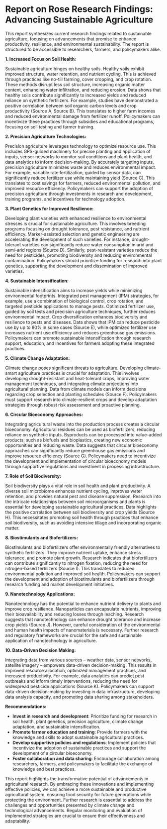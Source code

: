 # Report on Rose Research Findings:  Advancing Sustainable Agriculture

This report synthesizes current research findings related to sustainable agriculture, focusing on advancements that promise to enhance productivity, resilience, and environmental sustainability. The report is structured to be accessible to researchers, farmers, and policymakers alike.

**1. Increased Focus on Soil Health:**

Sustainable agriculture hinges on healthy soils.  Healthy soils exhibit improved structure, water retention, and nutrient cycling.  This is achieved through practices like no-till farming, cover cropping, and crop rotation.  These methods disrupt less soil structure, increasing organic matter content, enhancing water infiltration, and reducing erosion. Data shows that healthy soils contribute significantly to increased yields and reduced reliance on synthetic fertilizers.  For example, studies have demonstrated a positive correlation between soil organic carbon levels and crop productivity (Source A, Source B). This translates to higher farm incomes and reduced environmental damage from fertilizer runoff.  Policymakers can incentivize these practices through subsidies and educational programs, focusing on soil testing and farmer training.


**2. Precision Agriculture Technologies:**

Precision agriculture leverages technology to optimize resource use.  This includes GPS-guided machinery for precise planting and application of inputs, sensor networks to monitor soil conditions and plant health, and data analytics to inform decision-making.  By accurately targeting inputs, precision agriculture minimizes waste and reduces environmental impact.  For example, variable rate fertilization, guided by sensor data, can significantly reduce fertilizer use while maintaining yield (Source C). This translates to cost savings for farmers, reduced environmental pollution, and improved resource efficiency.  Policymakers can support the adoption of precision agriculture through investments in research and development, training programs, and incentives for technology adoption.


**3. Plant Genetics for Improved Resilience:**

Developing plant varieties with enhanced resilience to environmental stresses is crucial for sustainable agriculture.  This involves breeding programs focusing on drought tolerance, pest resistance, and nutrient efficiency.  Marker-assisted selection and genetic engineering are accelerating the development of such varieties.  For instance, drought-tolerant varieties can significantly reduce water consumption in arid and semi-arid regions (Source D).  Similarly, pest-resistant varieties reduce the need for pesticides, promoting biodiversity and reducing environmental contamination.  Policymakers should prioritize funding for research into plant genetics, supporting the development and dissemination of improved varieties.


**4. Sustainable Intensification:**

Sustainable intensification aims to increase yields while minimizing environmental footprints.  Integrated pest management (IPM) strategies, for example, use a combination of biological control, crop rotation, and targeted pesticide applications to manage pests. Optimized fertilizer use, guided by soil tests and precision agriculture techniques, further reduces environmental impact. Crop diversification enhances biodiversity and resilience to pests and diseases.  Data shows that IPM can reduce pesticide use by up to 80% in some cases (Source E), while optimized fertilizer use increases nutrient use efficiency and reduces greenhouse gas emissions.  Policymakers can promote sustainable intensification through research support, education, and incentives for farmers adopting these integrated practices.


**5. Climate Change Adaptation:**

Climate change poses significant threats to agriculture.  Developing climate-smart agriculture practices is crucial for adaptation.  This involves developing drought-resistant and heat-tolerant crops, improving water management techniques, and integrating climate projections into agricultural planning. Data from climate models can inform decisions regarding crop selection and planting schedules (Source F).   Policymakers must support research into climate-resilient crops and develop adaptation strategies through robust risk assessment and proactive planning.


**6. Circular Bioeconomy Approaches:**

Integrating agricultural waste into the production process creates a circular bioeconomy.  Agricultural residues can be used as biofertilizers, reducing reliance on synthetic inputs.  Byproducts can be processed into value-added products, such as biofuels and bioplastics, creating new economic opportunities and reducing waste.  Data suggests that circular bioeconomy approaches can significantly reduce greenhouse gas emissions and improve resource efficiency (Source G).  Policymakers need to incentivize the development and implementation of circular bioeconomy models through supportive regulations and investment in processing infrastructure.


**7. Role of Soil Biodiversity:**

Soil biodiversity plays a vital role in soil health and plant productivity.  A diverse soil microbiome enhances nutrient cycling, improves water retention, and provides natural pest and disease suppression.  Research into the intricate relationships between soil microorganisms and plants is essential for developing sustainable agricultural practices.  Data highlights the positive correlation between soil biodiversity and crop yields (Source H).  This necessitates promoting soil health through practices that enhance soil biodiversity, such as avoiding intensive tillage and incorporating organic matter.


**8. Biostimulants and Biofertilizers:**

Biostimulants and biofertilizers offer environmentally friendly alternatives to synthetic fertilizers.  They improve nutrient uptake, enhance stress tolerance, and promote plant growth.  Research indicates that biofertilizers can contribute significantly to nitrogen fixation, reducing the need for nitrogen-based fertilizers (Source I).  This translates to reduced environmental pollution and improved soil health. Policymakers can support the development and adoption of biostimulants and biofertilizers through research funding and market development initiatives.


**9. Nanotechnology Applications:**

Nanotechnology has the potential to enhance nutrient delivery to plants and improve crop resilience.  Nanoparticles can encapsulate nutrients, improving their bioavailability and reducing losses through leaching.  Research suggests that nanotechnology can enhance drought tolerance and increase crop yields (Source J).  However, careful consideration of the environmental and human health impacts of nanomaterials is necessary.  Further research and regulatory frameworks are crucial for the safe and sustainable application of nanotechnology in agriculture.


**10. Data-Driven Decision Making:**

Integrating data from various sources – weather data, sensor networks, satellite imagery – empowers data-driven decision-making.  This results in improved resource allocation, optimized management practices, and increased productivity.  For example, data analytics can predict pest outbreaks and inform timely interventions, reducing the need for widespread pesticide applications (Source K).  Policymakers can support data-driven decision-making by investing in data infrastructure, developing data analysis capacity, and promoting data sharing among stakeholders.


**Recommendations:**

* **Invest in research and development**: Prioritize funding for research in soil health, plant genetics, precision agriculture, climate change adaptation, and sustainable intensification.
* **Promote farmer education and training**: Provide farmers with the knowledge and skills to adopt sustainable agricultural practices.
* **Develop supportive policies and regulations**:  Implement policies that incentivize the adoption of sustainable practices and support the development of a circular bioeconomy.
* **Foster collaboration and data sharing**: Encourage collaboration among researchers, farmers, and policymakers to facilitate the exchange of knowledge and best practices.


This report highlights the transformative potential of advancements in agricultural research.  By embracing these innovations and implementing effective policies, we can achieve a more sustainable and productive agricultural system, ensuring food security for future generations while protecting the environment.  Further research is essential to address the challenges and opportunities presented by climate change and technological advancements.  Regular monitoring and evaluation of implemented strategies are crucial to ensure their effectiveness and adaptability.
